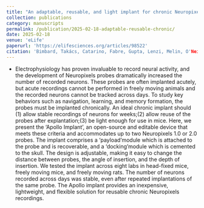```yaml
---
title: "An adaptable, reusable, and light implant for chronic Neuropixels probes"
collection: publications
category: manuscripts
permalink: /publication/2025-02-18-adaptable-reusable-chronic/
date: 2025-02-18
venue: 'eLife'
paperurl: 'https://elifesciences.org/articles/98522'
citation: 'Bimbard, Takács, Catarino, Fabre, Gupta, Lenzi, Melin, O'Neill, Orsolic, Robacha, Street, Gomes Teixeira, Townsend, van Beest, Zhang, Churchland, Duan, Harris, Kullmann, Lignani, Mainen, Margrie, Rochefort, Wikenheiser, Carandini, Coen (2025). &quot;An adaptable, reusable, and light implant for chronic Neuropixels probes.&quot; <i>eLife</i>.'
---
```


- Electrophysiology has proven invaluable to record neural activity, and the development of Neuropixels probes dramatically increased the number of recorded neurons. These probes are often implanted acutely, but acute recordings cannot be performed in freely moving animals and the recorded neurons cannot be tracked across days. To study key behaviors such as navigation, learning, and memory formation, the probes must be implanted chronically. An ideal chronic implant should (1) allow stable recordings of neurons for weeks;(2) allow reuse of the probes after explantation;(3) be light enough for use in mice. Here, we present the ‘Apollo Implant’, an open-source and editable device that meets these criteria and accommodates up to two Neuropixels 1.0 or 2.0 probes. The implant comprises a ‘payload’module which is attached to the probe and is recoverable, and a ‘docking’module which is cemented to the skull. The design is adjustable, making it easy to change the distance between probes, the angle of insertion, and the depth of insertion. We tested the implant across eight labs in head-fixed mice, freely moving mice, and freely moving rats. The number of neurons recorded across days was stable, even after repeated implantations of the same probe. The Apollo implant provides an inexpensive, lightweight, and flexible solution for reusable chronic Neuropixels recordings.
